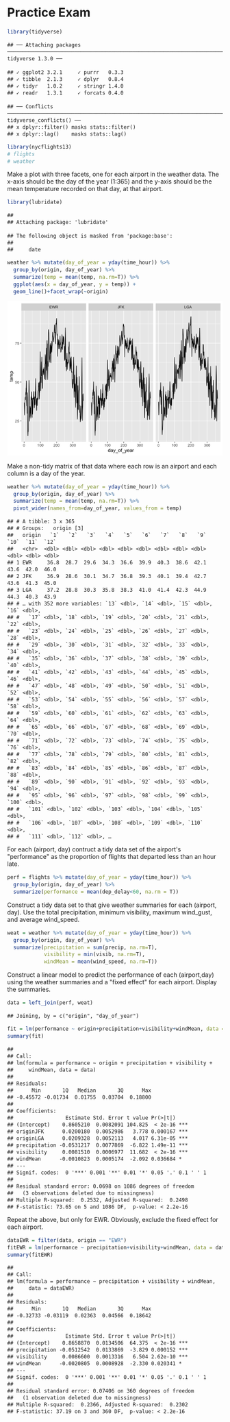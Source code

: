 Practice Exam
================

``` r
library(tidyverse)
```

    ## ── Attaching packages ────────────────────────────────────────────────────────────────────────────────────── tidyverse 1.3.0 ──

    ## ✓ ggplot2 3.2.1     ✓ purrr   0.3.3
    ## ✓ tibble  2.1.3     ✓ dplyr   0.8.4
    ## ✓ tidyr   1.0.2     ✓ stringr 1.4.0
    ## ✓ readr   1.3.1     ✓ forcats 0.4.0

    ## ── Conflicts ───────────────────────────────────────────────────────────────────────────────────────── tidyverse_conflicts() ──
    ## x dplyr::filter() masks stats::filter()
    ## x dplyr::lag()    masks stats::lag()

``` r
library(nycflights13)
# flights
# weather
```

Make a plot with three facets, one for each airport in the weather data. The x-axis should be the day of the year (1:365) and the y-axis should be the mean temperature recorded on that day, at that airport.

``` r
library(lubridate)
```

    ## 
    ## Attaching package: 'lubridate'

    ## The following object is masked from 'package:base':
    ## 
    ##     date

``` r
weather %>% mutate(day_of_year = yday(time_hour)) %>% 
  group_by(origin, day_of_year) %>% 
  summarize(temp = mean(temp, na.rm=T)) %>% 
  ggplot(aes(x = day_of_year, y = temp)) +
  geom_line()+facet_wrap(~origin)
```

![](Practice-Exam_files/figure-markdown_github/unnamed-chunk-2-1.png)

Make a non-tidy matrix of that data where each row is an airport and each column is a day of the year.

``` r
weather %>% mutate(day_of_year = yday(time_hour)) %>% 
  group_by(origin, day_of_year) %>% 
  summarize(temp = mean(temp, na.rm=T)) %>% 
  pivot_wider(names_from=day_of_year, values_from = temp)
```

    ## # A tibble: 3 x 365
    ## # Groups:   origin [3]
    ##   origin   `1`   `2`   `3`   `4`   `5`   `6`   `7`   `8`   `9`  `10`  `11`  `12`
    ##   <chr>  <dbl> <dbl> <dbl> <dbl> <dbl> <dbl> <dbl> <dbl> <dbl> <dbl> <dbl> <dbl>
    ## 1 EWR     36.8  28.7  29.6  34.3  36.6  39.9  40.3  38.6  42.1  43.6  42.0  46.0
    ## 2 JFK     36.9  28.6  30.1  34.7  36.8  39.3  40.1  39.4  42.7  43.6  41.3  45.0
    ## 3 LGA     37.2  28.8  30.3  35.8  38.3  41.0  41.4  42.3  44.9  44.3  40.3  43.9
    ## # … with 352 more variables: `13` <dbl>, `14` <dbl>, `15` <dbl>, `16` <dbl>,
    ## #   `17` <dbl>, `18` <dbl>, `19` <dbl>, `20` <dbl>, `21` <dbl>, `22` <dbl>,
    ## #   `23` <dbl>, `24` <dbl>, `25` <dbl>, `26` <dbl>, `27` <dbl>, `28` <dbl>,
    ## #   `29` <dbl>, `30` <dbl>, `31` <dbl>, `32` <dbl>, `33` <dbl>, `34` <dbl>,
    ## #   `35` <dbl>, `36` <dbl>, `37` <dbl>, `38` <dbl>, `39` <dbl>, `40` <dbl>,
    ## #   `41` <dbl>, `42` <dbl>, `43` <dbl>, `44` <dbl>, `45` <dbl>, `46` <dbl>,
    ## #   `47` <dbl>, `48` <dbl>, `49` <dbl>, `50` <dbl>, `51` <dbl>, `52` <dbl>,
    ## #   `53` <dbl>, `54` <dbl>, `55` <dbl>, `56` <dbl>, `57` <dbl>, `58` <dbl>,
    ## #   `59` <dbl>, `60` <dbl>, `61` <dbl>, `62` <dbl>, `63` <dbl>, `64` <dbl>,
    ## #   `65` <dbl>, `66` <dbl>, `67` <dbl>, `68` <dbl>, `69` <dbl>, `70` <dbl>,
    ## #   `71` <dbl>, `72` <dbl>, `73` <dbl>, `74` <dbl>, `75` <dbl>, `76` <dbl>,
    ## #   `77` <dbl>, `78` <dbl>, `79` <dbl>, `80` <dbl>, `81` <dbl>, `82` <dbl>,
    ## #   `83` <dbl>, `84` <dbl>, `85` <dbl>, `86` <dbl>, `87` <dbl>, `88` <dbl>,
    ## #   `89` <dbl>, `90` <dbl>, `91` <dbl>, `92` <dbl>, `93` <dbl>, `94` <dbl>,
    ## #   `95` <dbl>, `96` <dbl>, `97` <dbl>, `98` <dbl>, `99` <dbl>, `100` <dbl>,
    ## #   `101` <dbl>, `102` <dbl>, `103` <dbl>, `104` <dbl>, `105` <dbl>,
    ## #   `106` <dbl>, `107` <dbl>, `108` <dbl>, `109` <dbl>, `110` <dbl>,
    ## #   `111` <dbl>, `112` <dbl>, …

For each (airport, day) contruct a tidy data set of the airport's "performance" as the proportion of flights that departed less than an hour late.

``` r
perf = flights %>% mutate(day_of_year = yday(time_hour)) %>% 
  group_by(origin, day_of_year) %>% 
  summarize(performance = mean(dep_delay<60, na.rm = T)) 
```

Construct a tidy data set to that give weather summaries for each (airport, day). Use the total precipitation, minimum visibility, maximum wind\_gust, and average wind\_speed.

``` r
weat = weather %>% mutate(day_of_year = yday(time_hour)) %>% 
  group_by(origin, day_of_year) %>% 
  summarize(precipitation = sum(precip, na.rm=T), 
            visibility = min(visib, na.rm=T), 
            windMean = mean(wind_speed, na.rm=T)) 
```

Construct a linear model to predict the performance of each (airport,day) using the weather summaries and a "fixed effect" for each airport. Display the summaries.

``` r
data = left_join(perf, weat)
```

    ## Joining, by = c("origin", "day_of_year")

``` r
fit = lm(performance ~ origin+precipitation+visibility+windMean, data = data)
summary(fit)
```

    ## 
    ## Call:
    ## lm(formula = performance ~ origin + precipitation + visibility + 
    ##     windMean, data = data)
    ## 
    ## Residuals:
    ##      Min       1Q   Median       3Q      Max 
    ## -0.45572 -0.01734  0.01755  0.03704  0.18800 
    ## 
    ## Coefficients:
    ##                 Estimate Std. Error t value Pr(>|t|)    
    ## (Intercept)    0.8605210  0.0082091 104.825  < 2e-16 ***
    ## originJFK      0.0200180  0.0052986   3.778 0.000167 ***
    ## originLGA      0.0209328  0.0052113   4.017 6.31e-05 ***
    ## precipitation -0.0531217  0.0077869  -6.822 1.49e-11 ***
    ## visibility     0.0081510  0.0006977  11.682  < 2e-16 ***
    ## windMean      -0.0010823  0.0005174  -2.092 0.036684 *  
    ## ---
    ## Signif. codes:  0 '***' 0.001 '**' 0.01 '*' 0.05 '.' 0.1 ' ' 1
    ## 
    ## Residual standard error: 0.0698 on 1086 degrees of freedom
    ##   (3 observations deleted due to missingness)
    ## Multiple R-squared:  0.2532, Adjusted R-squared:  0.2498 
    ## F-statistic: 73.65 on 5 and 1086 DF,  p-value: < 2.2e-16

Repeat the above, but only for EWR. Obviously, exclude the fixed effect for each airport.

``` r
dataEWR = filter(data, origin == "EWR")
fitEWR = lm(performance ~ precipitation+visibility+windMean, data = dataEWR)
summary(fitEWR)
```

    ## 
    ## Call:
    ## lm(formula = performance ~ precipitation + visibility + windMean, 
    ##     data = dataEWR)
    ## 
    ## Residuals:
    ##      Min       1Q   Median       3Q      Max 
    ## -0.32733 -0.03119  0.02363  0.04566  0.18642 
    ## 
    ## Coefficients:
    ##                 Estimate Std. Error t value Pr(>|t|)    
    ## (Intercept)    0.8658870  0.0134506  64.375  < 2e-16 ***
    ## precipitation -0.0512542  0.0133869  -3.829 0.000152 ***
    ## visibility     0.0086600  0.0013316   6.504 2.62e-10 ***
    ## windMean      -0.0020805  0.0008928  -2.330 0.020341 *  
    ## ---
    ## Signif. codes:  0 '***' 0.001 '**' 0.01 '*' 0.05 '.' 0.1 ' ' 1
    ## 
    ## Residual standard error: 0.07406 on 360 degrees of freedom
    ##   (1 observation deleted due to missingness)
    ## Multiple R-squared:  0.2366, Adjusted R-squared:  0.2302 
    ## F-statistic: 37.19 on 3 and 360 DF,  p-value: < 2.2e-16
